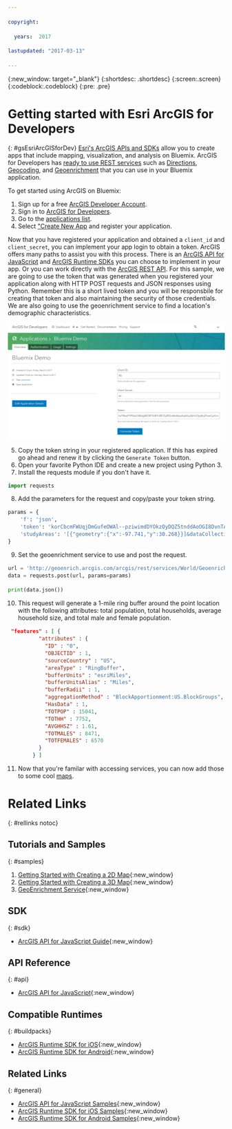 ```yaml
---

copyright:

  years:  2017

lastupdated: "2017-03-13"

---
```


{:new_window: target="_blank"}
{:shortdesc: .shortdesc}
{:screen:.screen}
{:codeblock:.codeblock}
{:pre: .pre}


# Getting started with Esri ArcGIS for Developers
{: #gsEsriArcGISforDev}
[Esri's ArcGIS APIs and SDKs](https://developers.arcgis.com/documentation/) allow you to create apps that include mapping, visualization, and analysis on Bluemix. ArcGIS for Developers has [ready to use REST services](https://developers.arcgis.com/features/) such as [Directions](https://developers.arcgis.com/features/directions/), [Geocoding](https://developers.arcgis.com/features/geocoding/), and [Geoenrichment](https://developers.arcgis.com/features/geo-enrichment/) that you can use in your Bluemix application.

To get started using ArcGIS on Bluemix:

1. Sign up for a free [ArcGIS Developer Account](https://developers.arcgis.com/sign-up/). 
2. Sign in to [ArcGIS for Developers](https://developers.arcgis.com/sign-in/).
3. Go to the [applications list](https://developers.arcgis.com/applications/).
4. Select ["Create New App](https://developers.arcgis.com/applications/#/new/) and register your application.

Now that you have registered your application and obtained a `client_id` and `client_secret`, you can implement your app login to obtain a token. ArcGIS offers many paths 
to assist you with this process. There is an [ArcGIS API for JavaScript](https://developers.arcgis.com/javascript) and [ArcGIS Runtime SDKs](https://developers.arcgis.com/arcgis-runtime) you can choose to implement in your app. Or you can work directly with the [ArcGIS REST API](http://resources.arcgis.com/en/help/arcgis-rest-api/#/The_ArcGIS_REST_API/02r300000054000000/).
For this sample, we are going to use the token that was generated when you registered your application along with HTTP POST requests and JSON responses using Python. Remember this is a short lived token and you will be responsbile for creating that token and also maintaining the security of those credentials. We are also going to use the geoenrichment service to find a location's demographic characteristics. 

![Step 4](images/bluemixoverview.png)

5. Copy the token string in your registered application. If this has expired go ahead and renew it by clicking the `Generate Token` button.
6. Open your favorite Python IDE and create a new project using Python 3. 
7. Install the requests module if you don't have it.
```python
import requests	
```
8. Add the parameters for the request and copy/paste your token string. 
```python
params = {
    'f': 'json',
    'token': 'korCbcmFWUqjDmGufeOWAl--pziwimdDYOkzOyDQZ5tnddAoOGI8DvnTATadhtH2-PCcA4zWMHGTJPVjV4JdesfTwdp2oHuNN_kDfMrGwJyLIyk0hpFRepFhLKpWb6H9g-AJxiTegt54abJ9ba7efw..',
    'studyAreas': '[{"geometry":{"x":-97.741,"y":30.268}}]&dataCollections=["KeyGlobalFacts"]'
}
```
9. Set the geoenrichment service to use and post the request.
```python
url = 'http://geoenrich.arcgis.com/arcgis/rest/services/World/GeoenrichmentServer/Geoenrichment/enrich'
data = requests.post(url, params=params)

print(data.json())

```
10. This request will generate a 1-mile ring buffer around the point location with the following attributes: total population, total households, average household size, and  total male and female population.
```	json
 "features" : [ {
          "attributes" : {
            "ID" : "0",
            "OBJECTID" : 1,
            "sourceCountry" : "US",
            "areaType" : "RingBuffer",
            "bufferUnits" : "esriMiles",
            "bufferUnitsAlias" : "Miles",
            "bufferRadii" : 1,
            "aggregationMethod" : "BlockApportionment:US.BlockGroups",
            "HasData" : 1,
            "TOTPOP" : 15041,
            "TOTHH" : 7752,
            "AVGHHSZ" : 1.61,
            "TOTMALES" : 8471,
            "TOTFEMALES" : 6570
          }
        } ]
```
11. Now that you're familar with accessing services, you can now add those to some cool [maps](http://www.arcgis.com/features/maps/index.html).  

# Related Links
{: #rellinks notoc}

## Tutorials and Samples
{: #samples}

1. [Getting Started with Creating a 2D Map](https://developers.arcgis.com/javascript/latest/sample-code/get-started-mapview/index.html){:new_window}
2. [Getting Started with Creating a 3D Map](https://developers.arcgis.com/javascript/latest/sample-code/get-started-sceneview/index.html){:new_window}
3. [GeoEnrichment Service](https://developers.arcgis.com/rest/geoenrichment/api-reference/input-xy-locations.htm){:new_window}

## SDK
{: #sdk}

* [ArcGIS API for JavaScript Guide](https://developers.arcgis.com/javascript/latest/guide/index.html){:new_window}

## API Reference
{: #api}

* [ArcGIS API for JavaScript](https://developers.arcgis.com/javascript/latest/api-reference/index.html){:new_window}


## Compatible Runtimes
{: #buildpacks}

* [ArcGIS Runtime SDK for iOS](https://developers.arcgis.com/ios/latest/){:new_window}
* [ArcGIS Runtime SDK for Android](https://developers.arcgis.com/android/latest/){:new_window}

## Related Links
{: #general}

* [ArcGIS API for JavaScript Samples](https://developers.arcgis.com/javascript/latest/sample-code/index.html){:new_window}
* [ArcGIS Runtime SDK for iOS Samples](https://developers.arcgis.com/ios/latest/swift/sample-code/sample-code.htm){:new_window}
* [ArcGIS Runtime SDK for Android Samples](https://developers.arcgis.com/android/latest/sample-code/sample-code.htm){:new_window}
